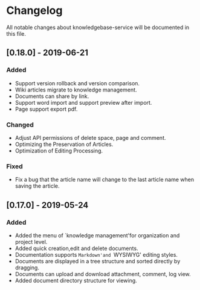 # Changelog
All notable changes about knowledgebase-service will be documented in this file.

## [0.18.0] - 2019-06-21

### Added

- Support version rollback and version comparison.
- Wiki articles migrate to knowledge management.
- Documents can share by link.
- Support word import and support preview after import.
- Page support export pdf.

### Changed

- Adjust API permissions of delete space, page and comment.
- Optimizing the Preservation of Articles.
- Optimization of Editing Processing.

### Fixed

- Fix a bug that the article name will change to the last article name when saving the article.
  

## [0.17.0] - 2019-05-24

### Added

- Added the menu of `knowledge management'for organization and project level.
- Added quick creation,edit and delete documents.
- Documentation supports `Markdown'and `WYSIWYG' editing styles.
- Documents are displayed in a tree structure and sorted directly by dragging.
- Documents can upload and download attachment, comment, log view.
- Added document directory structure for viewing.
  
 

